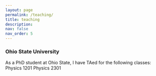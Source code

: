 ```yaml
---
layout: page
permalink: /teaching/
title: teaching
description: 
nav: false
nav_order: 5
---
```


### Ohio State University
As a PhD student at Ohio State, I have TAed for the following classes:
Physics 1201
Physics 2301
